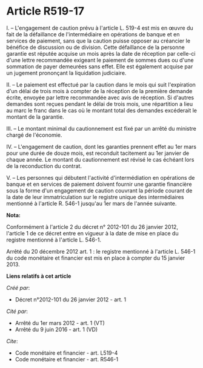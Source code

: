 # Article R519-17

I. – L'engagement de caution prévu à l'article L. 519-4 est mis en œuvre du fait de la défaillance de l'intermédiaire en
opérations de banque et en services de paiement, sans que la caution puisse opposer au créancier le bénéfice de discussion ou
de division. Cette défaillance de la personne garantie est réputée acquise un mois après la date de réception par celle-ci
d'une lettre recommandée exigeant le paiement de sommes dues ou d'une sommation de payer demeurées sans effet. Elle est
également acquise par un jugement prononçant la liquidation judiciaire.

II. – Le paiement est effectué par la caution dans le mois qui suit l'expiration d'un délai de trois mois à compter de la
réception de la première demande écrite, envoyée par lettre recommandée avec avis de réception. Si d'autres demandes sont
reçues pendant le délai de trois mois, une répartition a lieu au marc le franc dans le cas où le montant total des demandes
excéderait le montant de la garantie.

III. – Le montant minimal du cautionnement est fixé par un arrêté du ministre chargé de l'économie.

IV. – L'engagement de caution, dont les garanties prennent effet au 1er mars pour une durée de douze mois, est reconduit
tacitement au 1er janvier de chaque année. Le montant du cautionnement est révisé le cas échéant lors de la reconduction du
contrat.

V. – Les personnes qui débutent l'activité d'intermédiation en opérations de banque et en services de paiement doivent
fournir une garantie financière sous la forme d'un engagement de caution couvrant la période courant de la date de leur
immatriculation sur le registre unique des intermédiaires mentionné à l'article R. 546-1 jusqu'au 1er mars de l'année
suivante.

**Nota:**

Conformément à l'article 2 du décret n° 2012-101 du 26 janvier 2012, l'article 1 de ce décret entre en vigueur à la date de
mise en place du registre mentionné à l'article L. 546-1. 

Arrêté du 20 décembre 2012 art. 1 : le registre mentionné à l'article L. 546-1 du code monétaire et financier est  mis en
place  à compter du 15 janvier 2013.

**Liens relatifs à cet article**

_Créé par_:

  - Décret n°2012-101 du 26 janvier 2012 - art. 1

_Cité par_:

  - Arrêté du 1er mars 2012 - art. 1 (VT)
  - Arrêté du 9 juin 2016 - art. 1 (VD)

_Cite_:

  - Code monétaire et financier - art. L519-4
  - Code monétaire et financier - art. R546-1
